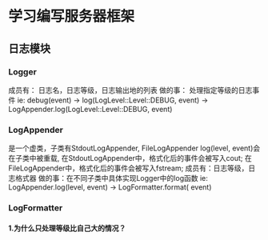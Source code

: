 # 学习编写服务器框架
## 日志模块
### Logger
成员有： 日志名，日志等级，日志输出地的列表
做的事： 处理指定等级的日志事件
ie: debug(event) -> log(LogLevel::Level::DEBUG, event) -> LogAppender.log(LogLevel::Level::DEBUG, event)
### LogAppender
是一个虚类，子类有StdoutLogAppender, FileLogAppender
log(level, event)会在子类中被重载,
在StdoutLogAppender中，格式化后的事件会被写入cout;
在FileLogAppender中，格式化后的事件会被写入fstream;
成员有：日志等级，日志格式器
做的事：在不同子类中具体实现Logger中的log函数
ie: LogAppender.log(level, event) -> LogFormatter.format( event)
### LogFormatter
#### 1.为什么只处理等级比自己大的情况？
